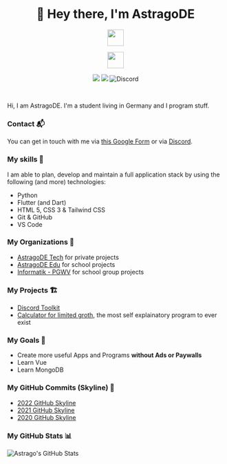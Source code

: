 <h1 align="center">👋 Hey there, I'm AstragoDE</h1>

<!-- <p align="center">
    <a href="https://www.astrago.de"><img height="32" width="32" src="https://raw.githubusercontent.com/edent/SuperTinyIcons/master/images/svg/firefox.svg" /></a>
    <a href="https://www.youtube.com/channel/UCBwRnJ_byI-WjxTv0c0iVPw"><img height="32" width="32" src="https://raw.githubusercontent.com/edent/SuperTinyIcons/master/images/svg/youtube.svg" /></a>
</p> -->

<!-- Badges -->

<p align="center">
    <img src="https://skillicons.dev/icons?i=python,flutter,html,css,tailwind,nginx,arduino,git,github" height="38"/>

</p>

<p align="center">
    <img src="https://skillicons.dev/icons?i=vscode,idea,blender,discord" height="38"/>

</p>
<p/>
<p align="center">
    <a><img src="https://hits.dwyl.com/AstragoDE/AstragoDE.svg?style=flat-square" /></a>
    <img src="https://img.shields.io/github/followers/AstragoDE?style=flat-square">
    <img alt="Discord" src="https://img.shields.io/discord/979036649294037032?label=Discord&style=flat-square">
</p>
<br>


Hi, I am AstragoDE. I'm a student living in Germany and I program stuff.


### Contact 📬

You can get in touch with me via [this Google Form](https://docs.google.com/forms/d/e/1FAIpQLSdOZ5kqCVAjom2DfaeiOooklw_xfUqaf9RN1v2X53nldh200w/viewform?usp=sf_link) or via [Discord](https://discord.gg/wgEBbfjHpA).


### My skills 🎯

I am able to plan, develop and maintain a full application stack by using the following (and more) technologies:

- Python
- Flutter (and Dart)
- HTML 5, CSS 3 & Tailwind CSS
- Git & GitHub
- VS Code


### My Organizations 🏢

- [AstragoDE Tech](https://github.com/AstragoTech) for private projects
- [AstragoDE Edu](https://github.com/AstragoEdu) for school projects
- [Informatik - PGWV](https://github.com/InformatikPGWV) for school group projects


### My Projects 🏗️

- [Discord Toolkit](https://github.com/AstragoTech/discord_toolkit)
- [Calculator for limited groth](https://github.com/AstragoTech/calculator_for_limited_groth), the most self explainatory program to ever exist

### My Goals 🥅

- Create more useful Apps and Programs **without Ads or Paywalls**
- Learn Vue
- Learn MongoDB


### My GitHub Commits (Skyline) 🌃

- [2022 GitHub Skyline](https://skyline.github.com/AstragoDE/2022)
- [2021 GitHub Skyline](https://skyline.github.com/AstragoDE/2021)
- [2020 GitHub Skyline](https://skyline.github.com/AstragoDE/2020)


### My GitHub Stats 📊

![Astrago's GitHub Stats](https://github-readme-stats.vercel.app/api?username=AstragoDE&show_icons=true&theme=tokyonight)
